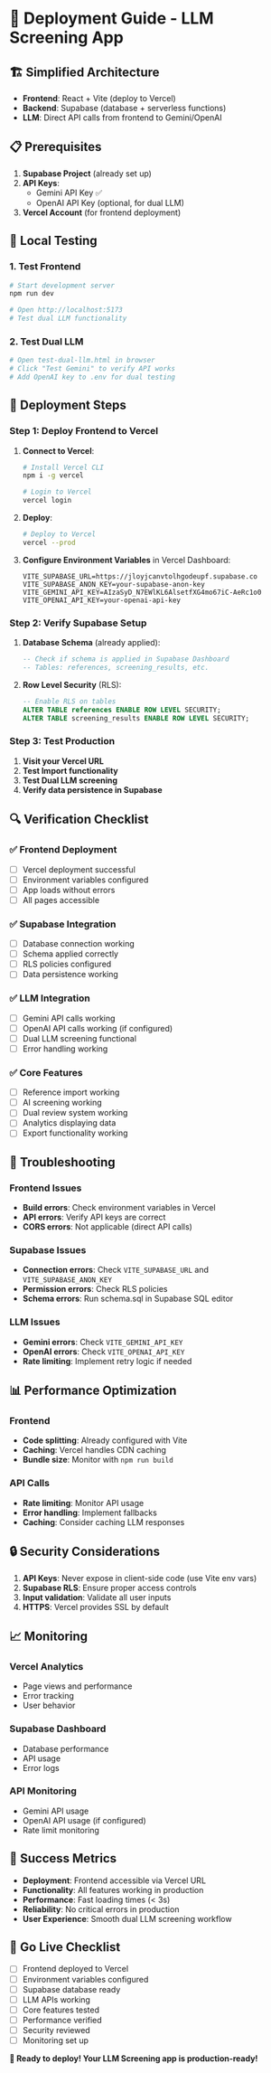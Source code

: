 # 🚀 Deployment Guide - LLM Screening App

## 🏗️ **Simplified Architecture**

- **Frontend**: React + Vite (deploy to Vercel)
- **Backend**: Supabase (database + serverless functions)
- **LLM**: Direct API calls from frontend to Gemini/OpenAI

## 📋 **Prerequisites**

1. **Supabase Project** (already set up)
2. **API Keys**:
   - Gemini API Key ✅
   - OpenAI API Key (optional, for dual LLM)
3. **Vercel Account** (for frontend deployment)

## 🔧 **Local Testing**

### 1. Test Frontend
```bash
# Start development server
npm run dev

# Open http://localhost:5173
# Test dual LLM functionality
```

### 2. Test Dual LLM
```bash
# Open test-dual-llm.html in browser
# Click "Test Gemini" to verify API works
# Add OpenAI key to .env for dual testing
```

## 🚀 **Deployment Steps**

### Step 1: Deploy Frontend to Vercel

1. **Connect to Vercel**:
   ```bash
   # Install Vercel CLI
   npm i -g vercel
   
   # Login to Vercel
   vercel login
   ```

2. **Deploy**:
   ```bash
   # Deploy to Vercel
   vercel --prod
   ```

3. **Configure Environment Variables** in Vercel Dashboard:
   ```
   VITE_SUPABASE_URL=https://jloyjcanvtolhgodeupf.supabase.co
   VITE_SUPABASE_ANON_KEY=your-supabase-anon-key
   VITE_GEMINI_API_KEY=AIzaSyD_N7EWlKL6AlsetfXG4mo67iC-AeRc1o0
   VITE_OPENAI_API_KEY=your-openai-api-key
   ```

### Step 2: Verify Supabase Setup

1. **Database Schema** (already applied):
   ```sql
   -- Check if schema is applied in Supabase Dashboard
   -- Tables: references, screening_results, etc.
   ```

2. **Row Level Security** (RLS):
   ```sql
   -- Enable RLS on tables
   ALTER TABLE references ENABLE ROW LEVEL SECURITY;
   ALTER TABLE screening_results ENABLE ROW LEVEL SECURITY;
   ```

### Step 3: Test Production

1. **Visit your Vercel URL**
2. **Test Import functionality**
3. **Test Dual LLM screening**
4. **Verify data persistence in Supabase**

## 🔍 **Verification Checklist**

### ✅ Frontend Deployment
- [ ] Vercel deployment successful
- [ ] Environment variables configured
- [ ] App loads without errors
- [ ] All pages accessible

### ✅ Supabase Integration
- [ ] Database connection working
- [ ] Schema applied correctly
- [ ] RLS policies configured
- [ ] Data persistence working

### ✅ LLM Integration
- [ ] Gemini API calls working
- [ ] OpenAI API calls working (if configured)
- [ ] Dual LLM screening functional
- [ ] Error handling working

### ✅ Core Features
- [ ] Reference import working
- [ ] AI screening working
- [ ] Dual review system working
- [ ] Analytics displaying data
- [ ] Export functionality working

## 🐛 **Troubleshooting**

### Frontend Issues
- **Build errors**: Check environment variables in Vercel
- **API errors**: Verify API keys are correct
- **CORS errors**: Not applicable (direct API calls)

### Supabase Issues
- **Connection errors**: Check `VITE_SUPABASE_URL` and `VITE_SUPABASE_ANON_KEY`
- **Permission errors**: Check RLS policies
- **Schema errors**: Run schema.sql in Supabase SQL editor

### LLM Issues
- **Gemini errors**: Check `VITE_GEMINI_API_KEY`
- **OpenAI errors**: Check `VITE_OPENAI_API_KEY`
- **Rate limiting**: Implement retry logic if needed

## 📊 **Performance Optimization**

### Frontend
- **Code splitting**: Already configured with Vite
- **Caching**: Vercel handles CDN caching
- **Bundle size**: Monitor with `npm run build`

### API Calls
- **Rate limiting**: Monitor API usage
- **Error handling**: Implement fallbacks
- **Caching**: Consider caching LLM responses

## 🔒 **Security Considerations**

1. **API Keys**: Never expose in client-side code (use Vite env vars)
2. **Supabase RLS**: Ensure proper access controls
3. **Input validation**: Validate all user inputs
4. **HTTPS**: Vercel provides SSL by default

## 📈 **Monitoring**

### Vercel Analytics
- Page views and performance
- Error tracking
- User behavior

### Supabase Dashboard
- Database performance
- API usage
- Error logs

### API Monitoring
- Gemini API usage
- OpenAI API usage (if configured)
- Rate limit monitoring

## 🎯 **Success Metrics**

- **Deployment**: Frontend accessible via Vercel URL
- **Functionality**: All features working in production
- **Performance**: Fast loading times (< 3s)
- **Reliability**: No critical errors in production
- **User Experience**: Smooth dual LLM screening workflow

## 🚀 **Go Live Checklist**

- [ ] Frontend deployed to Vercel
- [ ] Environment variables configured
- [ ] Supabase database ready
- [ ] LLM APIs working
- [ ] Core features tested
- [ ] Performance verified
- [ ] Security reviewed
- [ ] Monitoring set up

**🎉 Ready to deploy! Your LLM Screening app is production-ready!**
